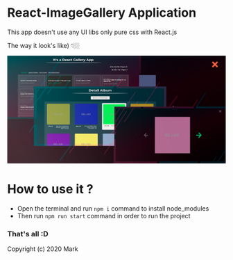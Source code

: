 # React-ImageGallery Application
This app doesn't use any UI libs only pure css with React.js

The way it look's like) 👇🏼

![](./ImageGalery__preview.png)

# How to use it ?
 - Open the terminal and run ```npm i``` command to install node_modules
 - Then run ```npm run start``` command in order to run the project
 
### That's all :D

Copyright (c) 2020 Mark
